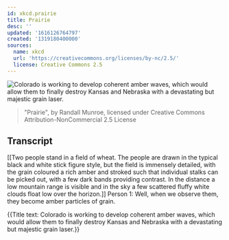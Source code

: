 ```yaml
---
id: xkcd.prairie
title: Prairie
desc: ''
updated: '1616126764797'
created: '1319180400000'
sources:
  name: xkcd
  url: 'https://creativecommons.org/licenses/by-nc/2.5/'
  license: Creative Commons 2.5
---
```

![Colorado is working to develop coherent amber waves, which would allow them to finally destroy Kansas and Nebraska with a devastating but majestic grain laser.](https://imgs.xkcd.com/comics/prairie.png)
> "Prairie", by Randall Munroe, licensed under Creative Commons Attribution-NonCommercial 2.5 License

## Transcript
[[Two people stand in a field of wheat. The people are drawn in the typical black and white stick figure style, but the field is immensely detailed, with the grain coloured a rich amber and stroked such that individual stalks can be picked out, with a few dark bands providing contrast. In the distance a low mountain range is visible and in the sky a few scattered fluffy white clouds float low over the horizon.]]
Person 1: Well, when we observe them, they become amber 
particles
 of grain.

{{Title text: Colorado is working to develop coherent amber waves, which would allow them to finally destroy Kansas and Nebraska with a devastating but majestic grain laser.}}
